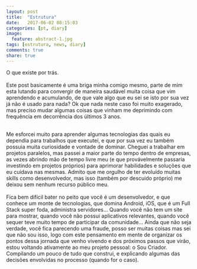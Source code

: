 ```yaml
---
layout: post
title:  "Estrutura"
date:   2017-06-02 08:15:03
categories: [pt, diary]
image:
  feature: abstract-1.jpg
tags: [estrutura, news, diary]
comments: true
share: true
---
```

O que existe por trás.<br>
<br/>
Este post basicamente é uma briga minha comigo mesmo, parte de mim esta lutando para convergir de maneira saudável muita coisa que vim aprendendo e acumulando, de que vale algo que eu sei se isto por sua vez já não é usado para nada? Ok que nada neste caso foi muito exagerado, mas preciso mudar algumas coisas que vinham me deprimindo com frequência em decorrência dos últimos 3 anos.<br/>
<br/>
<!-- more -->
Me esforcei muito para aprender algumas tecnologias das quais eu dependia para trabalhos que executei, e que por sua vez eu também possuia muita curiosidade e vontade de dominar. Cheguei a trabalhar em projetos paralelos, mas passei a maior parte do tempo dentro de empresas, as vezes abrindo mão de tempo livre meu (e que provávelmente passaria investindo em projetos próprios) para aprimorar habilidades e soluções que eu cuidava nas mesmas. Admito que me orgulho de ter evoluído muitas skills como desenvolvedor, mas isso (também por descuido próprio) me deixou sem nenhum recurso público meu.<br/>
<br/>
Fica bem difícil bater no peito que você é um desenvolvedor, e que conhece um monte de tecnologias, que domina Android, iOS, que é um Full Stack super foda, administra servidores... Quando você não tem um site para mostrar, quando você não possui aplicativos relevantes, quando você sequer teve muito tempo de participar da comunidade... Ainda que não seja verdade, você fica parecendo uma fraude, posso ser muitas coisas mas sei que não sou isso, logo com este pensamento em mente de organizar os pontos dessa jornada que venho vivendo e dos próximos passos que virão, estou voltando ativamente ao meu projeto pessoal: o Sou Criador.<br/>
Compilando um pouco de tudo que construi, e explicando algumas das decisões envolvidas no processo (quando for o caso).<br/>